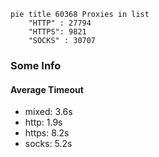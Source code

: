 
```mermaid
pie title 60368 Proxies in list
    "HTTP" : 27794
    "HTTPS": 9821
    "SOCKS" : 30707
```

### Some Info
#### Average Timeout

- mixed: 3.6s
- http: 1.9s
- https: 8.2s
- socks: 5.2s